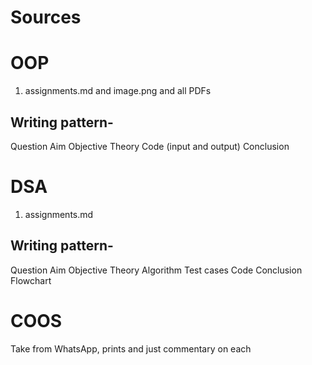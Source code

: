 # Sources

# OOP
1. assignments.md and image.png and all PDFs

## Writing pattern- 
Question
Aim
Objective
Theory
Code (input and output)
Conclusion

# DSA
1. assignments.md

## Writing pattern- 
Question
Aim
Objective 
Theory
Algorithm 
Test cases
Code
Conclusion
Flowchart

# COOS
Take from WhatsApp, prints and just commentary on each